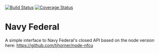 [![Build Status](https://travis-ci.org/morissette/nfcu.svg?branch=master)](https://travis-ci.org/morissette/nfcu)
[![Coverage Status](https://coveralls.io/repos/github/morissette/nfcu/badge.svg?branch=master)](https://coveralls.io/github/morissette/nfcu?branch=master)

# Navy Federal

A simple interface to Navy Federal's closed API based on the node version here:
https://github.com/tjhorner/node-nfcu

